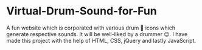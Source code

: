 # Virtual-Drum-Sound-for-Fun
A fun website which is corporated with various drum 🥁 icons which generate respective sounds. It will be well-liked by a drummer 😉. I have made this project with the help of HTML, CSS, jQuery and lastly JavaScript. 
